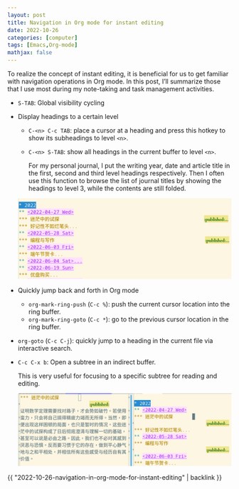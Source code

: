 ```yaml
---
layout: post
title: Navigation in Org mode for instant editing
date: 2022-10-26
categories: [computer]
tags: [Emacs,Org-mode]
mathjax: false
---
```


To realize the concept of instant editing, it is beneficial for us to get familiar with navigation operations in Org mode. In this post, I&rsquo;ll summarize those that I use most during my note-taking and task management activities.

-   `S-TAB`: Global visibility cycling
-   Display headings to a certain level
    -   `C-<n> C-c TAB`: place a cursor at a heading and press this hotkey to show its subheadings to level `<n>`.
    -   `C-<n> S-TAB`: show all headings in the current buffer to level `<n>`.
        
        For my personal journal, I put the writing year, date and article title in the first, second and third level headings respectively. Then I often use this function to browse the list of journal titles by showing the headings to level 3, while the contents are still folded.
       <p align="center"><img src="/figures/2022-10-26_15-59-40-journal-titles-in-org-mode.png" alt="" /></p>
-   Quickly jump back and forth in Org mode
    -   `org-mark-ring-push` (`C-c %`): push the current cursor location into the ring buffer.
    -   `org-mark-ring-goto` (`C-c *`): go to the previous cursor location in the ring buffer.
-   `org-goto` (`C-c C-j`): quickly jump to a heading in the current file via interactive search.
-   `C-c C-x b`: Open a subtree in an indirect buffer.
    
    This is very useful for focusing to a specific subtree for reading and editing.
    <p align="center"><img src="/figures/2022-10-26_16-01-21-subtree-in-indirect-buffer.png" alt="" /></p>

{{ "2022-10-26-navigation-in-org-mode-for-instant-editing" | backlink }}
